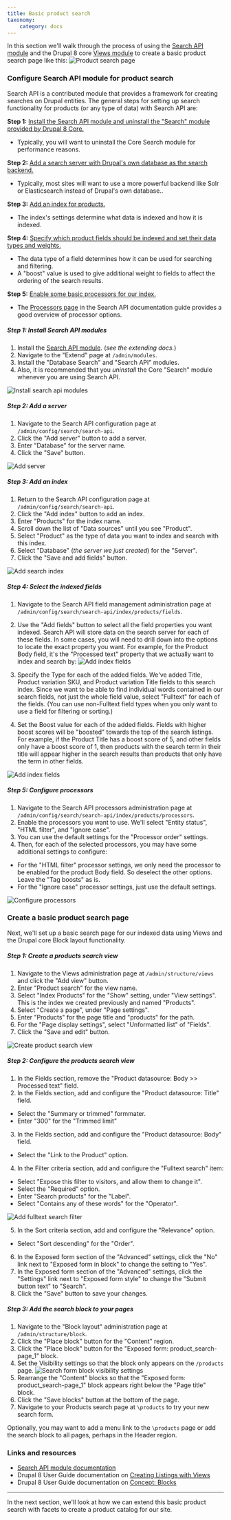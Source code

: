 ```yaml
---
title: Basic product search
taxonomy:
    category: docs
---
```


In this section we'll walk through the process of using the [Search API module] and the Drupal 8 core [Views module] to create a basic product search page like this:
![Product search page](../../images/product-search.jpg)

### Configure Search API module for product search
Search API is a contributed module that provides a framework for creating searches on Drupal entities. The general steps for setting up search functionality for products (or any type of data) with Search API are:

**Step 1:** [Install the Search API module and uninstall the "Search" module provided by Drupal 8 Core.](#step-1-install-search-api-modules)
 - Typically, you will want to uninstall the Core Search module for performance reasons.

**Step 2:** [Add a search server with Drupal's own database as the search backend.](#step-2-add-a-server)
 - Typically, most sites will want to use a more powerful backend like Solr or Elasticsearch instead of Drupal's own database..

**Step 3:** [Add an index for products.](#step-3-add-an-index)
 - The index's settings determine what data is indexed and how it is indexed.

**Step 4:** [Specify which product fields should be indexed and set their data types and weights.](#step-4-select-the-indexed-fields)
 - The data type of a field determines how it can be used for searching and filtering.
 - A "boost" value is used to give additional weight to fields to affect the ordering of the search results.

**Step 5:** [Enable some basic processors for our index.](#step-5-configure-processors)
 - The [Processors page] in the Search API documentation guide provides a good overview of processor options.

##### Step 1: Install Search API modules
1. Install the [Search API module]. (*see the extending docs.*)
2. Navigate to the "Extend" page at `/admin/modules`.
3. Install the "Database Search" and "Search API" modules.
4. Also, it is recommended that you *uninstall* the Core "Search" module whenever you are using Search API.

![Install search api modules](../../images/product-search-1.jpg)

##### Step 2: Add a server
1. Navigate to the Search API configuration page at `/admin/config/search/search-api`.
2. Click the "Add server" button to add a server.
3. Enter "Database" for the server name.
4. Click the "Save" button.

![Add server](../../images/product-search-2.jpg)

##### Step 3: Add an index
1. Return to the Search API configuration page at `/admin/config/search/search-api`.
2. Click the "Add index" button to add an index.
3. Enter "Products" for the index name.
4. Scroll down the list of "Data sources" until you see "Product".
5. Select "Product" as the type of data you want to index and search with this index.
6. Select "Database" (*the server we just created*) for the "Server".
7. Click the "Save and add fields" button.

![Add search index](../../images/product-search-3.jpg)

##### Step 4: Select the indexed fields
1. Navigate to the Search API field management administration page at `/admin/config/search/search-api/index/products/fields`.
2. Use the "Add fields" button to select all the field properties you want indexed. Search API will store data on the search server for each of these fields. In some cases, you will need to drill down into the options to locate the exact property you want. For example, for the Product Body field, it's the "Processed text" property that we actually want to index and search by:
![Add index fields](../../images/product-search-10.jpg)

3. Specify the Type for each of the added fields. We've added Title, Product variation SKU, and Product variation Title fields to this search index. Since we want to be able to find individual words contained in our search fields, not just the whole field value, select "Fulltext" for each of the fields. (You can use non-Fulltext field types when you only want to use a field for filtering or sorting.)
4. Set the Boost value for each of the added fields. Fields with higher boost scores will be "boosted" towards the top of the search listings. For example, if the Product Title has a boost score of 5, and other fields only have a boost score of 1, then products with the search term in their title will appear higher in the search results than products that only have the term in other fields.


![Add index fields](../../images/product-search-4.jpg)

##### Step 5: Configure processors
1. Navigate to the Search API processors administration page at `/admin/config/search/search-api/index/products/processors`.
2. Enable the processors you want to use. We'll select "Entity status", "HTML filter", and "Ignore case".
3. You can use the default settings for the "Processor order" settings.
4. Then, for each of the selected processors, you may have some additional settings to configure:
 - For the "HTML filter" processor settings, we only need the processor to be enabled for the product Body field. So deselect the other options. Leave the "Tag boosts" as is.
 - For the "Ignore case" processor settings, just use the default settings.

![Configure processors](../../images/product-search-5.jpg)

### Create a basic product search page
Next, we'll set up a basic search page for our indexed data using Views and the Drupal core Block layout functionality.

##### Step 1: Create a products search view
1. Navigate to the Views administration page at `/admin/structure/views` and click the "Add view" button.
2. Enter "Product search" for the view name.
3. Select "Index Products" for the "Show" setting, under "View settings". This is the index we created previously and named "Products".
4. Select "Create a page", under "Page settings".
5. Enter "Products" for the page title and "products" for the path.
6. For the "Page display settings", select "Unformatted list" of "Fields".
5. Click the "Save and edit" button.

![Create product search view](../../images/product-search-8.jpg)

##### Step 2: Configure the products search view
1. In the Fields section, remove the "Product datasource: Body >> Processed text" field.
2. In the Fields section, add and configure the "Product datasource: Title" field.
  * Select the "Summary or trimmed" formmater.
  * Enter "300" for the "Trimmed limit"
3. In the Fields section, add and configure the "Product datasource: Body" field.
  * Select the "Link to the Product" option.
4. In the Filter criteria section, add and configure the "Fulltext search" item:
 - Select "Expose this filter to visitors, and allow them to change it".
 - Select the "Required" option.
 - Enter "Search products" for the "Label".
 - Select "Contains any of these words" for the "Operator".

![Add fulltext search filter](../../images/product-search-9.jpg)

5. In the Sort criteria section, add and configure the "Relevance" option.
 - Select "Sort descending" for the "Order".
6. In the Exposed form section of the "Advanced" settings, click the "No" link next to "Exposed form in block" to change the setting to "Yes".
7. In the Exposed form section of the "Advanced" settings, click the "Settings" link next to "Exposed form style" to change the "Submit button text" to "Search".
8. Click the "Save" button to save your changes.

##### Step 3: Add the search block to your pages
1. Navigate to the "Block layout" administration page at `/admin/structure/block`.
2. Click the "Place block" button for the "Content" region.
3. Click the "Place block" button for the "Exposed form: product_search-page_1" block.
4. Set the Visibility settings so that the block only appears on the `/products` page.
![Search form block visibility settings](../../images/product-search-11.jpg)
5. Rearrange the "Content" blocks so that the "Exposed form: product_search-page_1" block appears right below the "Page title" block.
6. Click the "Save blocks" button at the bottom of the page.
7. Navigate to your Products search page at `\products` to try your new search form.

Optionally, you may want to add a menu link to the `\products` page or add the search block to all pages, perhaps in the Header region.

### Links and resources
* [Search API module documentation]
* Drupal 8 User Guide documentation on [Creating Listings with Views]
* Drupal 8 User Guide documentation on [Concept: Blocks]

---
In the next section, we'll look at how we can extend this basic product search with facets to create a product catalog for our site.

[Search API module]: https://www.drupal.org/project/search_api
[Views module]: https://www.drupal.org/docs/user_guide/en/views-chapter.html
[Creating Listings with Views]: https://www.drupal.org/docs/user_guide/en/views-chapter.html
[Concept: Blocks]: https://www.drupal.org/docs/user_guide/en/block-concept.html
[Search API module documentation]: https://www.drupal.org/docs/8/modules/search-api
[Processors page]: https://www.drupal.org/docs/8/modules/search-api/getting-started/processors

